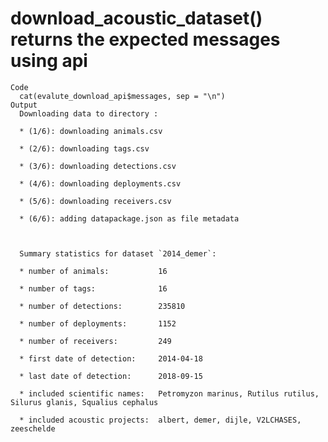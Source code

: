 # download_acoustic_dataset() returns the expected messages using api

    Code
      cat(evalute_download_api$messages, sep = "\n")
    Output
      Downloading data to directory :
      
      * (1/6): downloading animals.csv
      
      * (2/6): downloading tags.csv
      
      * (3/6): downloading detections.csv
      
      * (4/6): downloading deployments.csv
      
      * (5/6): downloading receivers.csv
      
      * (6/6): adding datapackage.json as file metadata
      
      
      
      Summary statistics for dataset `2014_demer`:
      
      * number of animals:           16
      
      * number of tags:              16
      
      * number of detections:        235810
      
      * number of deployments:       1152
      
      * number of receivers:         249
      
      * first date of detection:     2014-04-18
      
      * last date of detection:      2018-09-15
      
      * included scientific names:   Petromyzon marinus, Rutilus rutilus, Silurus glanis, Squalius cephalus
      
      * included acoustic projects:  albert, demer, dijle, V2LCHASES, zeeschelde
      
      
      

